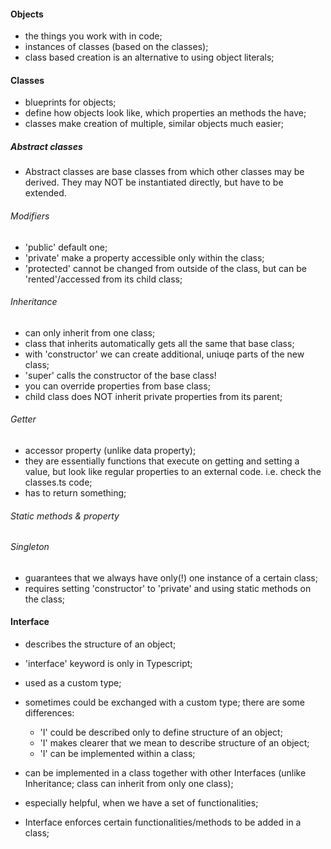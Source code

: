 #### Objects 
* the things you work with in code;
* instances of classes (based on the classes);
* class based creation is an alternative to using object literals;

#### Classes
* blueprints for objects; 
* define how objects look like, which properties an methods the have;
* classes make creation of multiple, similar objects much easier;

##### Abstract classes
* Abstract classes are base classes from which other classes may be derived. They may NOT be instantiated directly, but have to be extended.

###### Modifiers
* 'public' default one;
* 'private' make a property accessible only within the class;
* 'protected' cannot be changed from outside of the class, but can be 'rented'/accessed from its child class;

###### Inheritance 
* can only inherit from one class;
* class that inherits automatically gets all the same that base class;
* with 'constructor' we can create additional, uniuqe parts of the new class;
* 'super' calls the constructor of the base class!
* you can override properties from base class;
* child class does NOT inherit private properties from its parent;

###### Getter
* accessor property (unlike data property);
* they are essentially functions that execute on getting and setting a value, but look like regular properties to an external code. i.e. check the classes.ts code;
* has to return something;

###### Static methods & property

###### Singleton
* guarantees that we always have only(!) one instance of a certain class;
* requires setting 'constructor' to 'private' and using static methods on the class;

#### Interface
* describes the structure of an object;
* 'interface' keyword is only in Typescript;
* used as a custom type;
* sometimes could be exchanged with a custom type; there are some differences:
    - 'I' could be described only to define structure of an object;
    - 'I' makes clearer that we mean to describe structure of an object;
    - 'I' can be implemented within a class;
* can be implemented in a class together with other Interfaces (unlike Inheritance; class can inherit from only one class);

* especially helpful, when we have a set of functionalities;
* Interface enforces certain functionalities/methods to be added in a class;
